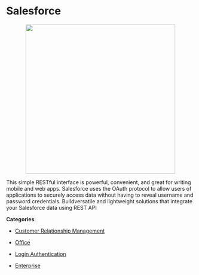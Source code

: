 # Salesforce
<p align="center">
    <img width="400" src="https://raw.githubusercontent.com/apis-list/apis-list/apis/salesforce/logo_256x256.png" />
</p>

This simple RESTful interface is powerful, convenient, and great for writing mobile and web apps. Salesforce uses the OAuth protocol to allow users of applications to securely access data without having to reveal username and password credentials.  Buildversatile and lightweight solutions that integrate your Salesforce data using REST API



**Categories**:

- [Customer Relationship Management](https://github.com/apis-list/apis-list#customer-relationship-management)

- [Office](https://github.com/apis-list/apis-list#office)

- [Login Authentication](https://github.com/apis-list/apis-list#login-authentication)

- [Enterprise](https://github.com/apis-list/apis-list#enterprise)



